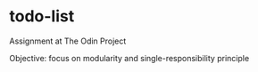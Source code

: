 # todo-list

Assignment at The Odin Project

Objective: focus on modularity and single-responsibility principle
